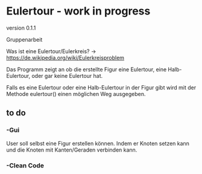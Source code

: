 # Eulertour - work in progress

version 0.1.1

Gruppenarbeit

Was ist eine Eulertour/Eulerkreis?
->
https://de.wikipedia.org/wiki/Eulerkreisproblem

Das Programm zeigt an ob die erstellte Figur eine Eulertour, eine Halb-Eulertour, oder gar keine Eulertour hat.

Falls es eine Eulertour oder eine Halb-Eulertour in der Figur gibt wird mit der Methode eulertour() einen möglichen Weg ausgegeben. 

## to do

### -Gui
User soll selbst eine Figur erstellen können. Indem er Knoten setzen kann und die Knoten mit Kanten/Geraden verbinden kann.

### -Clean Code
